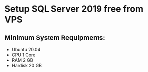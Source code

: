 # Setup SQL Server 2019 free from VPS

## Minimum System Requipments:
- Ubuntu 20.04
- CPU 1 Core
- RAM 2 GB
- Hardisk 20 GB
